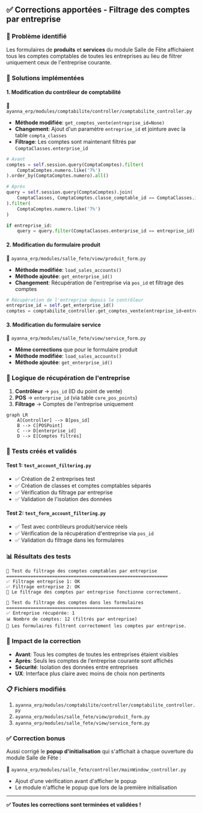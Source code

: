 ## ✅ Corrections apportées - Filtrage des comptes par entreprise

### 🎯 Problème identifié
Les formulaires de **produits** et **services** du module Salle de Fête affichaient tous les comptes comptables de toutes les entreprises au lieu de filtrer uniquement ceux de l'entreprise courante.

### 🔧 Solutions implémentées

#### 1. **Modification du contrôleur de comptabilité**
📁 `ayanna_erp/modules/comptabilite/controller/comptabilite_controller.py`

- **Méthode modifiée**: `get_comptes_vente(entreprise_id=None)`
- **Changement**: Ajout d'un paramètre `entreprise_id` et jointure avec la table `compta_classes`
- **Filtrage**: Les comptes sont maintenant filtrés par `ComptaClasses.enterprise_id`

```python
# Avant
comptes = self.session.query(ComptaComptes).filter(
    ComptaComptes.numero.like('7%')
).order_by(ComptaComptes.numero).all()

# Après  
query = self.session.query(ComptaComptes).join(
    ComptaClasses, ComptaComptes.classe_comptable_id == ComptaClasses.id
).filter(
    ComptaComptes.numero.like('7%')
)

if entreprise_id:
    query = query.filter(ComptaClasses.enterprise_id == entreprise_id)
```

#### 2. **Modification du formulaire produit**
📁 `ayanna_erp/modules/salle_fete/view/produit_form.py`

- **Méthode modifiée**: `load_sales_accounts()`
- **Méthode ajoutée**: `get_enterprise_id()`
- **Changement**: Récupération de l'entreprise via `pos_id` et filtrage des comptes

```python
# Récupération de l'entreprise depuis le contrôleur
entreprise_id = self.get_enterprise_id()
comptes = comptabilite_controller.get_comptes_vente(entreprise_id=entreprise_id)
```

#### 3. **Modification du formulaire service**
📁 `ayanna_erp/modules/salle_fete/view/service_form.py`

- **Même corrections** que pour le formulaire produit
- **Méthode modifiée**: `load_sales_accounts()`
- **Méthode ajoutée**: `get_enterprise_id()`

### 🔗 Logique de récupération de l'entreprise

1. **Contrôleur** → `pos_id` (ID du point de vente)
2. **POS** → `enterprise_id` (via table `core_pos_points`)
3. **Filtrage** → Comptes de l'entreprise uniquement

```mermaid
graph LR
    A[Controller] --> B[pos_id]
    B --> C[POSPoint]
    C --> D[enterprise_id]
    D --> E[Comptes filtrés]
```

### 🧪 Tests créés et validés

#### **Test 1**: `test_account_filtering.py`
- ✅ Création de 2 entreprises test
- ✅ Création de classes et comptes comptables séparés
- ✅ Vérification du filtrage par entreprise
- ✅ Validation de l'isolation des données

#### **Test 2**: `test_form_account_filtering.py`  
- ✅ Test avec contrôleurs produit/service réels
- ✅ Vérification de la récupération d'entreprise via `pos_id`
- ✅ Validation du filtrage dans les formulaires

### 📊 Résultats des tests

```
🧪 Test du filtrage des comptes comptables par entreprise
============================================================
✅ Filtrage entreprise 1: OK
✅ Filtrage entreprise 2: OK
🎯 Le filtrage des comptes par entreprise fonctionne correctement.

🧪 Test du filtrage des comptes dans les formulaires
==================================================
✅ Entreprise récupérée: 1
📊 Nombre de comptes: 12 (filtrés par entreprise)
🎯 Les formulaires filtrent correctement les comptes par entreprise.
```

### 🎉 Impact de la correction

- **Avant**: Tous les comptes de toutes les entreprises étaient visibles
- **Après**: Seuls les comptes de l'entreprise courante sont affichés
- **Sécurité**: Isolation des données entre entreprises
- **UX**: Interface plus claire avec moins de choix non pertinents

### 📋 Fichiers modifiés

1. `ayanna_erp/modules/comptabilite/controller/comptabilite_controller.py`
2. `ayanna_erp/modules/salle_fete/view/produit_form.py`
3. `ayanna_erp/modules/salle_fete/view/service_form.py`

### ✅ Correction bonus

Aussi corrigé le **popup d'initialisation** qui s'affichait à chaque ouverture du module Salle de Fête :

📁 `ayanna_erp/modules/salle_fete/controller/mainWindow_controller.py`
- Ajout d'une vérification avant d'afficher le popup
- Le module n'affiche le popup que lors de la première initialisation

---

**✅ Toutes les corrections sont terminées et validées !**